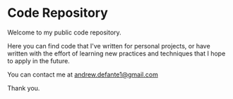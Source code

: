 # Code Repository

Welcome to my public code repository. 

Here you can find code that I've written for personal projects, or have written with the effort of learning new practices and techniques that I hope to apply in the future.

You can contact me at andrew.defante1@gmail.com

Thank you.
